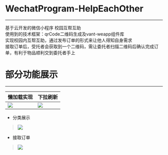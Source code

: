 # WechatProgram-HelpEachOther
***
基于云开发的微信小程序 校园互帮互助  
使用到的技术框架：qrCode二维码生成及vant-weapp组件库  
实现校园内互帮互助，通过发布订单的形式来让他人得知自身需求  
接取订单后，受托者会获取到一个二维码，需让委托者扫描二维码后确认完成订单，有利于物品顺利交到委托者手上  
# 部分功能展示  
***
懒加载实现 |  下拉刷新
--- | ---
![](https://cdn.jsdelivr.net/gh/linhgf/PicGo/img/WeChatProgram-HelpEachOtherShow/20210331165912.gif) | ![](https://cdn.jsdelivr.net/gh/linhgf/PicGo/img/WeChatProgram-HelpEachOtherShow/20210331170612.gif)


* 分类展示  
>![](https://cdn.jsdelivr.net/gh/linhgf/PicGo/img/WeChatProgram-HelpEachOtherShow/20210331170400.gif)  
* 接取订单
>![](https://cdn.jsdelivr.net/gh/linhgf/PicGo/img/WeChatProgram-HelpEachOtherShow/20210331170455.gif)  


